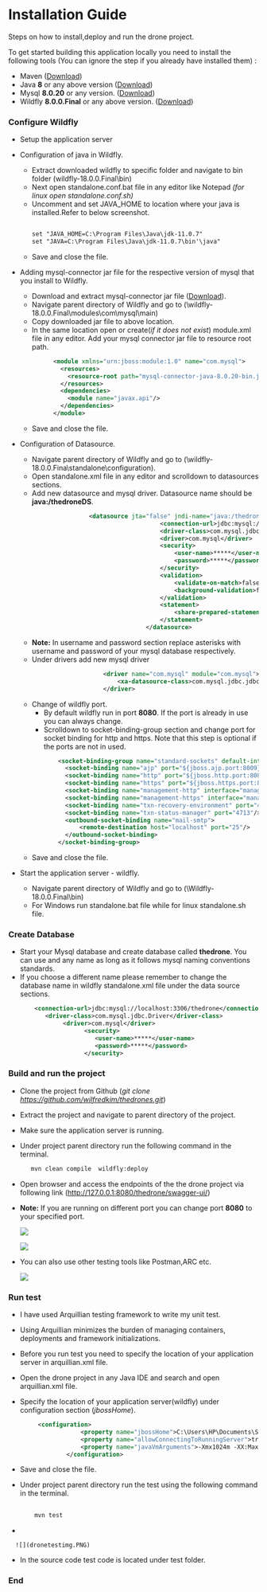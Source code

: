 # Installation Guide

Steps on how to install,deploy and run the drone project.

To get started building this application locally you need to install the following tools (You can ignore the step if you already have installed them) :
- Maven ([Download](https://maven.apache.org/install.html/))
- Java **8**  or any above version ([Download](https://www.oracle.com/java/technologies/downloads/))
- Mysql **8.0.20** or any version. ([Download](https://dev.mysql.com/downloads/installer/))
- Wildfly **8.0.0.Final** or any above version. ([Download](https://www.wildfly.org/downloads/))


### Configure Wildfly
- Setup the application server
 - Configuration of  java in  Wildfly.
 
     - Extract downloaded wildfly to specific folder and navigate to bin folder (wildfly-18.0.0.Final\bin)
     - Next open standalone.conf.bat file in any editor like Notepad *(for linux open standalone.conf.sh)*
     - Uncomment and set JAVA_HOME  to location where your java is installed.Refer to below screenshot.
        ```xml
        
        set "JAVA_HOME=C:\Program Files\Java\jdk-11.0.7"
        set "JAVA=C:\Program Files\Java\jdk-11.0.7\bin'\java"
     - Save  and close the file.
     
 - Adding mysql-connector jar file for the respective version of mysql that you install to Wildfly.
 
    - Download and extract mysql-connector jar file ([Download](https://dev.mysql.com/downloads/connector/j/)).
    - Navigate parent directory of Wildfly  and go to (\wildfly-18.0.0.Final\modules\com\mysql\main)
    - Copy downloaded jar file to above location.
    - In the same location open or create(*if it does not exist*) module.xml file in any editor. Add your mysql connector jar file to resource root path.
        ```xml
              <module xmlns="urn:jboss:module:1.0" name="com.mysql">
                <resources>
                  <resource-root path="mysql-connector-java-8.0.20-bin.jar"/>
                </resources>
                <dependencies>
                  <module name="javax.api"/>
                </dependencies>
              </module>
    - Save  and close the file.
    
 - Configuration of Datasource.
   - Navigate parent directory of Wildfly  and go to (\wildfly-18.0.0.Fina\standalone\configuration).
   - Open standalone.xml file in any editor and scrolldown to datasources sections.
   - Add new datasource and mysql driver. Datasource name should be **java:/thedroneDS**.
       ```xml
                       <datasource jta="false" jndi-name="java:/thedroneDS" pool-name="Drone" enabled="true" use-ccm="false">
                                           <connection-url>jdbc:mysql://localhost:3306/thedrone</connection-url>
                                           <driver-class>com.mysql.jdbc.Driver</driver-class>
                                           <driver>com.mysql</driver>
                                           <security>
                                               <user-name>*****</user-name>
                                               <password>*****</password>
                                           </security>
                                           <validation>
                                               <validate-on-match>false</validate-on-match>
                                               <background-validation>false</background-validation>
                                           </validation>
                                           <statement>
                                               <share-prepared-statements>false</share-prepared-statements>
                                           </statement>
                                       </datasource>
       ```
   - **Note:** In username and password  section replace asterisks with username and password of your mysql database respectively.
   - Under drivers add new mysql driver
       ```xml
                           <driver name="com.mysql" module="com.mysql">
                               <xa-datasource-class>com.mysql.jdbc.jdbc2.optional.MysqlXADataSource</xa-datasource-class>
                           </driver>
       ```
   - Change of wildfly port.
     - By default wildfly  run in port **8080**. If the port is already in use you can always change.
     - Scrolldown to socket-binding-group section  and change port for socket binding for http and https. Note that this step is optional if the ports are not in used.
         ```xml
             <socket-binding-group name="standard-sockets" default-interface="public" port-offset="${jboss.socket.binding.port-offset:0}">
               <socket-binding name="ajp" port="${jboss.ajp.port:8009}"/>
               <socket-binding name="http" port="${jboss.http.port:8080}"/>
               <socket-binding name="https" port="${jboss.https.port:8443}"/>
               <socket-binding name="management-http" interface="management" port="${jboss.management.http.port:9990}"/>
               <socket-binding name="management-https" interface="management" port="${jboss.management.https.port:9993}"/>
               <socket-binding name="txn-recovery-environment" port="4712"/>
               <socket-binding name="txn-status-manager" port="4713"/>
               <outbound-socket-binding name="mail-smtp">
                   <remote-destination host="localhost" port="25"/>
               </outbound-socket-binding>
             </socket-binding-group>
   
   - Save and close the file.
   
 - Start the application server - wildfly.
   - Navigate parent directory of Wildfly  and go to (\Wildfly-18.0.0.Final\bin)
   - For Windows run standalone.bat file while for linux standalone.sh file.
 
   
   
 ### Create Database
- Start your Mysql database and create database called **thedrone**. You can use and any name as long as  it follows mysql naming conventions standards.
- If you choose a different name please remember to change the database name in wildfly standalone.xml file under the data source sections.
     ```xml
         <connection-url>jdbc:mysql://localhost:3306/thedrone</connection-url>
            <driver-class>com.mysql.jdbc.Driver</driver-class>
                 <driver>com.mysql</driver>
                       <security>
                          <user-name>*****</user-name>
                          <password>*****</password>
                       </security>
  
  
 ### Build and run the project
 
 - Clone the project from Github (*git clone https://github.com/wilfredkim/thedrones.git*)
 - Extract the project and navigate to parent directory of the project.
 - Make sure the application server is running.
 - Under project parent directory run the following command in the terminal.
      ```xml
         mvn clean compile  wildfly:deploy
 
 - Open browser and access the endpoints of the the drone project via following link (http://127.0.0.1:8080/thedrone/swagger-ui/)
 - **Note:**  If you are running on different port you can change port **8080** to your specified port.
 
     ![](droneimg1.PNG)
     
     ![](droneimg2.PNG)
     
 - You can also use other testing tools like Postman,ARC etc.
 
     ![](ARCimge.PNG)
 
 ### Run test
 
 - I have used Arquillian testing framework to write my unit test.
 - Using Arquillian minimizes the burden of managing containers, deployments and  framework initializations.
 - Before you run test you need to specify the location of your application server in arquillian.xml file.
 - Open the drone project in any Java IDE and search and open arquillian.xml file.
 - Specify the location of your application server(wildfly) under configuration section (*jbossHome*).
  
      ```xml
           <configuration>
                       <property name="jbossHome">C:\Users\HP\Documents\Systech\Workspace\wildfly-18.0.0.Final</property>
                       <property name="allowConnectingToRunningServer">true</property>
                       <property name="javaVmArguments">-Xmx1024m -XX:MaxPermSize=2048m</property>
                   </configuration>
 - Save and close the file.
 - Under project parent directory run the test using the following command in the terminal.
 
    ```xml
        
        mvn test
   
 - 
   
      ![](dronetestimg.PNG)
 - In the source code test code  is located under test folder.
 
 
 
 
  ### End
   
 
 
 
 

 
  
 
     




